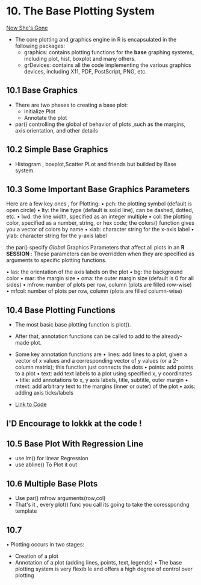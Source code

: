 # 10. The Base Plotting System

[Now She's Gone](https://github.com/Xwyzworms/Exploratory-Data-Analysis-with-R/blob/master/7.The%20Base%20Plotting%20System/SimpleBase.R)

- The core plotting and graphics engine in R is encapsulated in the following packages:
  - graphics: contains plotting functions for the **base** graphing systems, including plot, hist, boxplot and many others.
  - grDevices: contains all the code implementing the various graphics devices, including X11, PDF, PostScript, PNG, etc.

## 10.1 Base Graphics
  - There are two phases to creating a base plot:
    - initialize Plot
    - Annotate the plot
  - par() controlling the global of behavior of plots ,such as the margins, axis orientation, and other details

## 10.2 Simple Base Graphics
- Histogram , boxplot,Scatter PLot and friends but builded by Base system.

## 10.3 Some Important Base Graphics Parameters
Here are a few key ones , for Plotting:
• pch: the plotting symbol (default is open circle)
• lty: the line type (default is solid line), can be dashed, dotted, etc.
• lwd: the line width, specified as an integer multiple
• col: the plotting color, specified as a number, string, or hex code; the colors()
function gives you a vector of colors by name
• xlab: character string for the x-axis label
• ylab: character string for the y-axis label

the par() specify *Global* Graphics Parameters that affect all plots in an **R SESSION** : These parameters can be overridden when they are specified as arguments to specific plotting functions.

• las: the orientation of the axis labels on the plot
• bg: the background color
• mar: the margin size
• oma: the outer margin size (default is 0 for all sides)
• mfrow: number of plots per row, column (plots are filled row-wise)
• mfcol: number of plots per row, column (plots are filled column-wise)

## 10.4 Base Plotting Functions
- The most basic base plotting function is plot().
- After that, annotation functions can be called to add to the already-made  plot.
- Some key annotation functions are
• lines: add lines to a plot, given a vector of x values and a corresponding vector of y
values (or a 2-column matrix); this function just connects the dots
• points: add points to a plot
• text: add text labels to a plot using specified x, y coordinates
• title: add annotations to x, y axis labels, title, subtitle, outer margin
• mtext: add arbitrary text to the margins (inner or outer) of the plot
• axis: adding axis ticks/labels

- [Link to Code](https://github.com/Xwyzworms/Exploratory-Data-Analysis-with-R/blob/master/7.The%20Base%20Plotting%20System/SimpleBase.R)
## I'D Encourage to lokkk at the code !

## 10.5 Base Plot With Regression Line
 - use lm() for linear Regression
 - use abline() To Plot it out
## 10.6 Multiple Base Plots
 - Use par() mfrow arguments(row,col)
 - That's it , every plot() func you call its going to take the coresspondng template
## 10.7

• Plotting occurs in two stages:
- Creation of a plot
- Annotation of a plot (adding lines, points, text, legends)
• The base plotting system is very flexib le and offers a high degree of control over plotting
